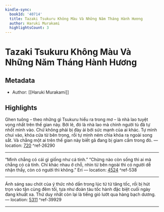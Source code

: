 ```yaml
---
kindle-sync:
  bookId: '40714'
  title: Tazaki Tsukuru Không Màu Và Những Năm Tháng Hành Hương
  author: Haruki Murakami
  highlightsCount: 3
---
```

# Tazaki Tsukuru Không Màu Và Những Năm Tháng Hành Hương
## Metadata
* Author: [[Haruki Murakami]]

## Highlights
Ghen tuông – theo những gì Tsukuru hiểu ra trong mơ – là nhà lao tuyệt vọng nhất trên thế gian này. Bởi lẽ, đó là nhà lao mà chính người tù đã tự nhốt mình vào. Chứ không phải bị đày ải bởi sức mạnh của ai khác. Tự mình chui vào, khóa cửa từ bên trong, rồi tự mình ném chìa khóa ra ngoài song sắt. Và chẳng một ai trên thế gian này biết gã đang bị giam cầm trong đó. — location: [720]() ^ref-26290

---
“Mình chẳng có cái gì giống như cá tính.” “Chừng nào còn sống thì ai mà chẳng có cá tính. Chỉ khác nhau ở chỗ, nhìn từ bên ngoài thì có người dễ nhận thấy, còn có người thì không.” Eri — location: [4524]() ^ref-538

---
Ánh sáng sau chót của ý thức nhỏ dần trong lúc từ từ tăng tốc, rồi bị hút trọn vào tận cùng đêm tối, tựa như đoàn tàu tốc hành đặc biệt cuối ngày đang khuất xa. Thứ duy nhất còn lại là tiếng gió lướt qua hàng bạch dương. — location: [5311]() ^ref-39929

---
